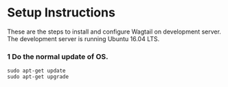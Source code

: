 # Setup Instructions
These are the steps to install and configure Wagtail on development server.
The development server is running Ubuntu 16.04 LTS.

### 1 Do the normal update of OS.
```
sudo apt-get update
sudo apt-get upgrade
```
